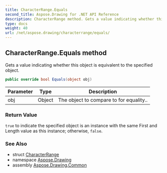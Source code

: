 ```yaml
---
title: CharacterRange.Equals
second_title: Aspose.Drawing for .NET API Reference
description: CharacterRange method. Gets a value indicating whether this object is equivalent to the specified object
type: docs
weight: 40
url: /net/aspose.drawing/characterrange/equals/
---
```

## CharacterRange.Equals method

Gets a value indicating whether this object is equivalent to the specified object.

```csharp
public override bool Equals(object obj)
```

| Parameter | Type | Description |
| --- | --- | --- |
| obj | Object | The object to compare to for equality.. |

### Return Value

`true` to indicate the specified object is an instance with the same First and Length value as this instance; otherwise, `false`.

### See Also

* struct [CharacterRange](../)
* namespace [Aspose.Drawing](../../characterrange/)
* assembly [Aspose.Drawing.Common](../../../)


